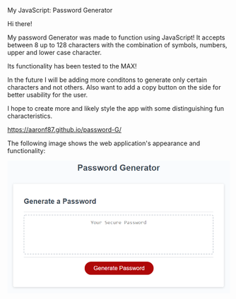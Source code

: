 My JavaScript: Password Generator

Hi there!

My password Generator was made to function using JavaScript!  It accepts between 8 up to 128 characters with the combination of symbols, numbers, upper and lower case character.  

Its functionality has been tested to the MAX!

In the future I will be adding more conditons to generate only certain characters and not others.  Also want to add a copy button on the side for better usability for the user.

I hope to create more and likely style the app with some distinguishing fun characteristics.


https://aaronf87.github.io/password-G/


The following image shows the web application's appearance and functionality:

![The Password Generator application displays a red button to "Generate Password".](./Assets/03-javascript-homework-demo.png)

